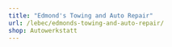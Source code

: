 ```yaml
---
title: "Edmond's Towing and Auto Repair"
url: /lebec/edmonds-towing-and-auto-repair/
shop: Autowerkstatt
---
```

